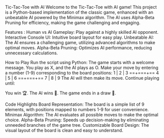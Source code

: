 Tic-Tac-Toe with AI
Welcome to the Tic-Tac-Toe with AI game! This project is a Python-based implementation of the classic game, enhanced with an unbeatable AI powered by the Minimax algorithm. The AI uses Alpha-Beta Pruning for efficiency, making the game challenging and engaging.

Features :
Human vs AI Gameplay: Play against a highly skilled AI opponent.
Interactive Console UI: Intuitive board layout for easy play.
Unbeatable AI: The AI ensures a challenging game, utilizing advanced algorithms to make optimal moves.
Alpha-Beta Pruning: Optimizes AI performance, reducing unnecessary calculations.

How to Play
Run the script using Python:
The game starts with a welcome message. You play as X, and the AI plays as O.
Make your move by entering a number (1-9) corresponding to the board positions:
 1 | 2 | 3
==+===+==
 4 | 5 | 6
==+===+==
 7 | 8 | 9
The AI will then make its move. Continue playing until:

You win 🏆.
The AI wins 🤖.
The game ends in a draw 🤝.

Code Highlights
Board Representation: The board is a simple list of 9 elements, with positions mapped to numbers 1-9 for user convenience.
Minimax Algorithm: The AI evaluates all possible moves to make the optimal choice.
Alpha-Beta Pruning: Speeds up decision-making by eliminating unneeded branches of the game tree.
Customizable Board Design: The visual layout of the board is clean and easy to understand.

